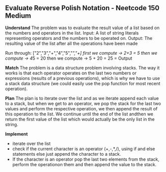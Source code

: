 ## Evaluate Reverse Polish Notation - Neetcode 150 Medium
**Understand**
The problem was to evaluate the result value of a list based on the numbers and operators in the list.
Input: A list of string literals representing operators and the numbers to be operated on.
Output: The resulting value of the list after all the operations have been made

Run through:
["2","3","+","4","5","*","+]
first we compute -> 2+3 = 5
then we compute -> 4*5 = 20
then we compute -> 5 + 20 = 25 = Output

**Match**
The problem is a data structure problem involving stacks. The way it works is that each operator operates on the last two numbers or expressions (results of a previous operations), which is why we have to use a stack data structure (we could easily use the pop function for most recent operation).

**Plan**
The plan is to iterate over the list and as we iterate append each value to a stack, but when we get to an operator, we pop the stack for the last two values and perform the respective operation, we then append the result of this operation to the list. We continue until the end of the list andthen we return the first value of the list which would actually be the only list in the string.

**Implement**
- iterate over the list
- check if the current character is an operator (+,-,*,/), using if and else statements else just append the character to a stack.
- If the character is an operator pop the last two elements from the stack, perform the operationon them and then append the value to the stack.
